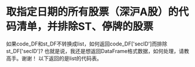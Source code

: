 # 取指定日期的所有股票（深沪A股）的代码清单，并排除ST、停牌的股票

如果code_DF和st_DF不转换成list，如何返回code_DF['secID']而排除st_DF['secID']?
也就是说，我还是想返回DataFrame格式数据，如何处理，请教高手。谢谢！
以下返回的是list的代码表。